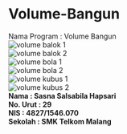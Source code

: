 # Volume-Bangun

Nama Program : Volume Bangun
<br>
![volume balok 1](https://cloud.githubusercontent.com/assets/22133030/20354311/5144300a-ac50-11e6-9066-8f522749e17a.PNG)<br>
![volume balok 2](https://cloud.githubusercontent.com/assets/22133030/20354312/54ea9ab4-ac50-11e6-9a11-b03cec2d674f.PNG)<br>
![volume bola 1](https://cloud.githubusercontent.com/assets/22133030/20354317/58143416-ac50-11e6-9f1c-d6ed40f35617.PNG)<br>
![volume bola 2](https://cloud.githubusercontent.com/assets/22133030/20354323/5a763614-ac50-11e6-943b-03d33e11fe0c.PNG)<br>
![volume kubus 1](https://cloud.githubusercontent.com/assets/22133030/20354329/5cccb6d6-ac50-11e6-80e5-717edca8e047.PNG)<br>
![volume kubus 2](https://cloud.githubusercontent.com/assets/22133030/20354334/5efc2bee-ac50-11e6-8fe9-be91cf2fdd21.PNG)
<br>
<b>Nama   : Sasna Salsabila Hapsari<br>
No. Urut  : 29<br>
NIS       : 4827/1546.070<br>
Sekolah   : SMK Telkom Malang</b>
